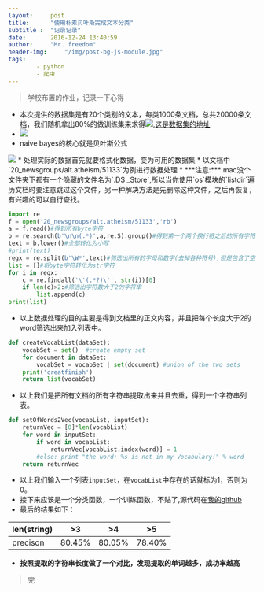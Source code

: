 ```yaml
---
layout:		post
title: 		"使用朴素贝叶斯完成文本分类"
subtitle :	"记录记录"
date: 		2016-12-24 13:40:59
author: 	"Mr. freedom"
header-img: 	"/img/post-bg-js-module.jpg"
tags:
        - python
        - 爬虫
---
```


>学校布置的作业，记录一下心得

* 本次提供的数据集是有20个类别的文本，每类1000条文档，总共20000条文档，我们随机拿出80%的做训练集来求得<img src="http://chart.googleapis.com/chart?cht=tx&chl=%7Bp(w_%7Bi%7D%7Cc_%7Bi%7D)" style="border:none;" />,[这是数据集的地址](http://www-2.cs.cmu.edu/afs/cs/project/theo-11/www/naive-bayes.html)
* <img src="http://chart.googleapis.com/chart?cht=tx&chl=p(w_%7B1%7Dw_%7B2%7D...w_%7BN%7D%7Cc_%7Bi%7D)%3D%5Cprod_%7Bi%3D1%7D%5EN%20p(w_%7Bi%7D%7Cc_%7Bi%7D)" style="border:none;" />
* naive bayes的核心就是贝叶斯公式
<img src="http://chart.googleapis.com/chart?cht=tx&chl=p(c_%7Bi%7D%7Cw_%7Bi%7D)%3D%5Cfrac%7Bp(w_%7Bi%7D%7Cc_%7Bi%7D)*p(c_%7Bi%7D)%7D%7Bp(w_%7Bi%7D)%7D" style="border:none;" />
* 处理实际的数据首先就要格式化数据，变为可用的数据集
* 以文档中`20_newsgroups/alt.atheism/51133`为例进行数据处理
* ***注意:*** mac没个文件夹下都有一个隐藏的文件名为`.DS _Store`,所以当你使用`os`模块的`listdir`遍历文档时要注意跳过这个文件，另一种解决方法是先删除这种文件，之后再恢复，有兴趣的可以自行查找。

~~~python
import re
f = open('20_newsgroups/alt.atheism/51133','rb')
a = f.read()#得到所有byte字符
b = re.search(b'\n\n(.*)',a,re.S).group()#得到第一个两个换行符之后的所有字符
text = b.lower()#全部转化为小写
#print(text)
regx = re.split(b'\W*',text)#筛选出所有的字母和数字(去掉各种符号),但是包含了空字符
list = []#将byte字符转化为str字符
for i in regx:
    c = re.findall('\'(.*?)\'', str(i))[0]
    if len(c)>2:#筛选出字符数大于2的字符串
        list.append(c)
print(list)
~~~

* 以上数据处理的目的主要是得到文档里的正文内容，并且把每个长度大于2的word筛选出来加入列表中。

~~~python
def createVocabList(dataSet):
    vocabSet = set()  #create empty set
    for document in dataSet:
        vocabSet = vocabSet | set(document) #union of the two sets
    print('creatfinish')
    return list(vocabSet)
~~~

* 以上我们是把所有文档的所有字符串提取出来并且去重，得到一个字符串列表。

~~~python
def setOfWords2Vec(vocabList, inputSet):
    returnVec = [0]*len(vocabList)
    for word in inputSet:
        if word in vocabList:
            returnVec[vocabList.index(word)] = 1
        #else: print "the word: %s is not in my Vocabulary!" % word
    return returnVec
~~~

* 以上我们输入一个列表`inputSet`，在`vocabList`中存在的话就标为1，否则为0。
* 接下来应该是一个分类函数，一个训练函数，不贴了,源代码在[我的github](https://github.com/soulpacket/pythonwindows/blob/master/naive%20bayes.py)
* 最后的结果如下：

len(string)    | >3        | >4        | >5
---------      | --------- | --------- | ---------
precison       | 80.45%    | 80.05%    | 78.40%

* **按照提取的字符串长度做了一个对比，发现提取的单词越多，成功率越高**

>完










